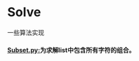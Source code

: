 # Solve
一些算法实现
#### [Subset.py:](https://github.com/Shajiu/Solve/blob/master/Subset.py)为求解list中包含所有字符的组合。
